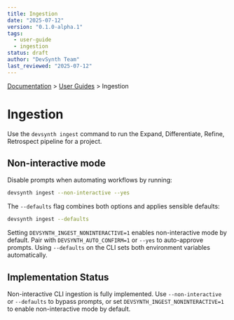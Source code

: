 ```yaml
---
title: Ingestion
date: "2025-07-12"
version: "0.1.0-alpha.1"
tags:
  - user-guide
  - ingestion
status: draft
author: "DevSynth Team"
last_reviewed: "2025-07-12"
---
```

<div class="breadcrumbs">
<a href="../index.md">Documentation</a> &gt; <a href="index.md">User Guides</a> &gt; Ingestion
</div>

# Ingestion

Use the `devsynth ingest` command to run the Expand, Differentiate, Refine, Retrospect pipeline for a project.

## Non-interactive mode

Disable prompts when automating workflows by running:

```bash
devsynth ingest --non-interactive --yes
```

The `--defaults` flag combines both options and applies sensible defaults:

```bash
devsynth ingest --defaults
```

Setting `DEVSYNTH_INGEST_NONINTERACTIVE=1` enables non-interactive mode by default.
Pair with `DEVSYNTH_AUTO_CONFIRM=1` or `--yes` to auto-approve prompts. Using
`--defaults` on the CLI sets both environment variables automatically.

## Implementation Status

Non-interactive CLI ingestion is fully implemented. Use `--non-interactive` or
`--defaults` to bypass prompts, or set `DEVSYNTH_INGEST_NONINTERACTIVE=1` to
enable non-interactive mode by default.
